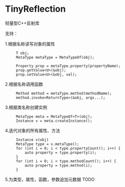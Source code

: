 # TinyReflection
轻量型C++反射库

支持：

1.根据名称读写对象的属性

```
     T obj;
     MetaType metaType = MetaTypeOf(obj);
     
     Property prop = metaType.property(propertyName);
     prop.getValue<U>(&obj);
     prop.setValue<U>(&obj, val);
```

2.根据名称调用函数

```
     Method method = metaType.method(methodName);
     method.invoke<ReturnType>(&obj, args...);
```

3.根据类名称创建实例

```
     MetaType meta = MetaTypeOf<T>(obj);
     Instance v = meta.createInstance();
```

4.迭代对象的所有属性、方法

```
     Instance v(obj)
     MetaType type = v.metaType();
     for (int i = 0; i < type.propertyCount(); i++) {
         auto property = type.property(i);
     }
     for (int i = 0; i < type.methodCount(); i++) {
         auto property = type.method(i);
     }
```

5.为类型，属性，函数，参数追加元数据
     TODO
